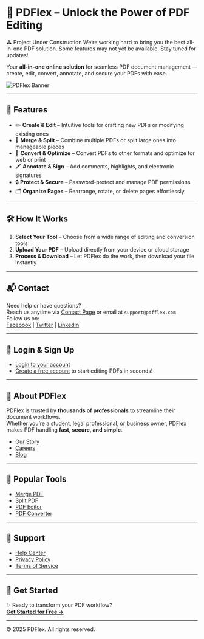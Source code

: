 # 📄 PDFlex – Unlock the Power of PDF Editing

⚠️ Project Under Construction
We’re working hard to bring you the best all-in-one PDF solution. Some features may not yet be available. Stay tuned for updates!

Your **all-in-one online solution** for seamless PDF document management — create, edit, convert, annotate, and secure your PDFs with ease.

![PDFlex Banner](https://sdmntpreastus.oaiusercontent.com/files/00000000-6d64-61f9-b079-18a062f73385/raw?se=2025-08-02T17%3A42%3A26Z&sp=r&sv=2024-08-04&sr=b&scid=402adefa-17b1-59a0-a521-c127dba60043&skoid=f28c0102-4d9d-4950-baf0-4a8e5f6cf9d4&sktid=a48cca56-e6da-484e-a814-9c849652bcb3&skt=2025-08-01T20%3A15%3A10Z&ske=2025-08-02T20%3A15%3A10Z&sks=b&skv=2024-08-04&sig=%2BNBRACMl5t69vKjp%2BH0Z5uMSpoeIR4BD0rX5Sp/1LqI%3D) <!-- Replace with actual banner if available -->

---

## 🚀 Features

- ✏️ **Create & Edit** – Intuitive tools for crafting new PDFs or modifying existing ones  
- 🔀 **Merge & Split** – Combine multiple PDFs or split large ones into manageable pieces  
- 🔄 **Convert & Optimize** – Convert PDFs to other formats and optimize for web or print  
- 🖍️ **Annotate & Sign** – Add comments, highlights, and electronic signatures  
- 🔒 **Protect & Secure** – Password-protect and manage PDF permissions  
- 🗂️ **Organize Pages** – Rearrange, rotate, or delete pages effortlessly  

---

## 🛠️ How It Works

1. **Select Your Tool** – Choose from a wide range of editing and conversion tools  
2. **Upload Your PDF** – Upload directly from your device or cloud storage  
3. **Process & Download** – Let PDFlex do the work, then download your file instantly  

---

## 📬 Contact

Need help or have questions?  
Reach us anytime via [Contact Page](#) or email at `support@pdfflex.com`  
Follow us on:  
[Facebook](#) | [Twitter](#) | [LinkedIn](#)

---

## 🔐 Login & Sign Up

- [Login to your account](#)
- [Create a free account](#) to start editing PDFs in seconds!

---

## 🌟 About PDFlex

PDFlex is trusted by **thousands of professionals** to streamline their document workflows.  
Whether you’re a student, legal professional, or business owner, PDFlex makes PDF handling **fast, secure, and simple**.

- [Our Story](#)
- [Careers](#)
- [Blog](#)

---

## 🧰 Popular Tools

- [Merge PDF](#)
- [Split PDF](#)
- [PDF Editor](#)
- [PDF Converter](#)

---

## 📖 Support

- [Help Center](#)
- [Privacy Policy](#)
- [Terms of Service](#)

---

## 🏁 Get Started

✨ Ready to transform your PDF workflow?  
[**Get Started for Free →**](#)

---

© 2025 PDFlex. All rights reserved.
